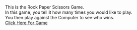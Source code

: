 This is the Rock Paper Scissors Game.<br>
In this game, you tell it how many times you would like to play.<br>
You then play against the Computer to see who wins.<br>
<a href="https://5504-adavis567-personal-spiyfinponj.ws-us104.gitpod.io/RockPaperScissors/homePage.html">Click Here For Game</a>